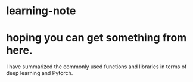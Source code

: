 # learning-note
# hoping you can get something from here.
I have summarized the commonly used functions and libraries in terms of deep learning and Pytorch.
